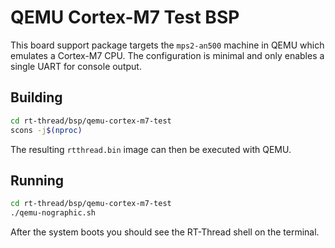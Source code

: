 # QEMU Cortex-M7 Test BSP

This board support package targets the `mps2-an500` machine in QEMU which emulates a Cortex-M7 CPU. The configuration is minimal and only enables a single UART for console output.

## Building

```bash
cd rt-thread/bsp/qemu-cortex-m7-test
scons -j$(nproc)
```

The resulting `rtthread.bin` image can then be executed with QEMU.

## Running

```bash
cd rt-thread/bsp/qemu-cortex-m7-test
./qemu-nographic.sh
```

After the system boots you should see the RT-Thread shell on the terminal.
